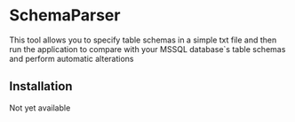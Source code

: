 # SchemaParser
This tool allows you to specify table schemas in a simple txt file and
then run the application to compare with your MSSQL database`s table schemas and perform
automatic alterations

## Installation
<!-- 
If [available in Hex](https://hex.pm/docs/publish), the package can be installed
by adding `schema_parser` to your list of dependencies in `mix.exs`:

```elixir
def deps do
  [
    {:schema_parser, "~> 0.1.0"}
  ]
end
```

Documentation can be generated with [ExDoc](https://github.com/elixir-lang/ex_doc)
and published on [HexDocs](https://hexdocs.pm). Once published, the docs can
be found at [https://hexdocs.pm/schema_parser](https://hexdocs.pm/schema_parser).
 -->

Not yet available